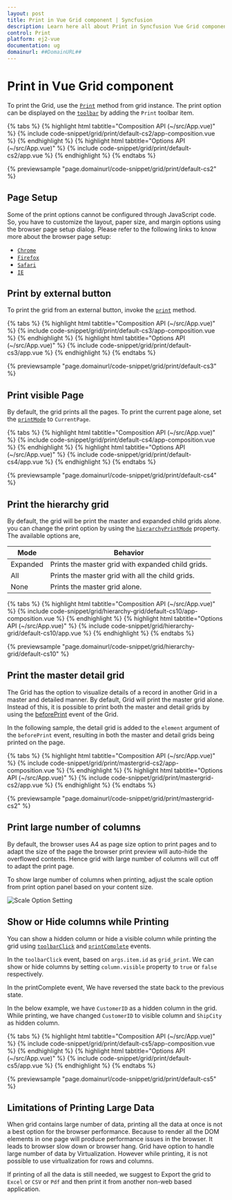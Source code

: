 ```yaml
---
layout: post
title: Print in Vue Grid component | Syncfusion
description: Learn here all about Print in Syncfusion Vue Grid component of Syncfusion Essential JS 2 and more.
control: Print 
platform: ej2-vue
documentation: ug
domainurl: ##DomainURL##
---
```


# Print in Vue Grid component

To print the Grid, use the [`Print`](https://ej2.syncfusion.com/vue/documentation/api/grid/print/#print) method from grid instance. The print option can be displayed on the [`toolbar`](https://ej2.syncfusion.com/vue/documentation/api/grid/#toolbar) by adding the `Print` toolbar item.

{% tabs %}
{% highlight html tabtitle="Composition API (~/src/App.vue)" %}
{% include code-snippet/grid/print/default-cs2/app-composition.vue %}
{% endhighlight %}
{% highlight html tabtitle="Options API (~/src/App.vue)" %}
{% include code-snippet/grid/print/default-cs2/app.vue %}
{% endhighlight %}
{% endtabs %}
        
{% previewsample "page.domainurl/code-snippet/grid/print/default-cs2" %}

## Page Setup

Some of the print options cannot be configured through JavaScript code. So, you have to customize the layout, paper size, and margin options using the browser page setup dialog. Please refer to the following links to know more about the browser page setup:

* [`Chrome`](https://support.google.com/chrome/answer/1069693?hl=en&visit_id=1-636335333734668335-3165046395&rd=1)
* [`Firefox`](https://support.mozilla.org/en-US/kb/how-print-web-pages-firefox)
* [`Safari`](http://www.mintprintables.com/print-tips/adjust-margins-osx/)
* [`IE`](http://www.helpteaching.com/help/print/index.htm)

## Print by external button

To print the grid from an external button, invoke the [`print`](https://ej2.syncfusion.com/vue/documentation/api/grid/print/#print) method.

{% tabs %}
{% highlight html tabtitle="Composition API (~/src/App.vue)" %}
{% include code-snippet/grid/print/default-cs3/app-composition.vue %}
{% endhighlight %}
{% highlight html tabtitle="Options API (~/src/App.vue)" %}
{% include code-snippet/grid/print/default-cs3/app.vue %}
{% endhighlight %}
{% endtabs %}
        
{% previewsample "page.domainurl/code-snippet/grid/print/default-cs3" %}

## Print visible Page

By default, the grid prints all the pages. To print the current page alone, set the [`printMode`](https://ej2.syncfusion.com/vue/documentation/api/grid/#printmode) to `CurrentPage`.

{% tabs %}
{% highlight html tabtitle="Composition API (~/src/App.vue)" %}
{% include code-snippet/grid/print/default-cs4/app-composition.vue %}
{% endhighlight %}
{% highlight html tabtitle="Options API (~/src/App.vue)" %}
{% include code-snippet/grid/print/default-cs4/app.vue %}
{% endhighlight %}
{% endtabs %}
        
{% previewsample "page.domainurl/code-snippet/grid/print/default-cs4" %}

## Print the hierarchy grid

By default, the grid will be print the master and expanded child grids alone. you can change the print option by using the [`hierarchyPrintMode`](https://ej2.syncfusion.com/vue/documentation/api/grid/#hierarchyprintmode) property. The available options are,

| Mode     | Behavior    |
|----------|-------------|
| Expanded | Prints the master grid with expanded child grids. |
| All      | Prints the master grid with all the child grids. |
| None     | Prints the master grid alone. |

{% tabs %}
{% highlight html tabtitle="Composition API (~/src/App.vue)" %}
{% include code-snippet/grid/hierarchy-grid/default-cs10/app-composition.vue %}
{% endhighlight %}
{% highlight html tabtitle="Options API (~/src/App.vue)" %}
{% include code-snippet/grid/hierarchy-grid/default-cs10/app.vue %}
{% endhighlight %}
{% endtabs %}
        
{% previewsample "page.domainurl/code-snippet/grid/hierarchy-grid/default-cs10" %}

## Print the master detail grid

The Grid has the option to visualize details of a record in another Grid in a master and detailed manner. By default, Grid will print the master grid alone. Instead of this, it is possible to print both the master and detail grids by using the [beforePrint](https://ej2.syncfusion.com/vue/documentation/api/grid/#beforeprint) event of the Grid.

In the following sample, the detail grid is added to the `element` argument of the `beforePrint` event, resulting in both the master and detail grids being printed on the page.

{% tabs %}
{% highlight html tabtitle="Composition API (~/src/App.vue)" %}
{% include code-snippet/grid/print/mastergrid-cs2/app-composition.vue %}
{% endhighlight %}
{% highlight html tabtitle="Options API (~/src/App.vue)" %}
{% include code-snippet/grid/print/mastergrid-cs2/app.vue %}
{% endhighlight %}
{% endtabs %}
        
{% previewsample "page.domainurl/code-snippet/grid/print/mastergrid-cs2" %}

## Print large number of columns

By default, the browser uses A4 as page size option to print pages and to adapt the size of the page the browser print preview will auto-hide the overflowed contents. Hence grid with large number of columns will cut off to adapt the print page.

To show large number of columns when printing, adjust the scale option from print option panel based on your content size.

![Scale Option Setting](./images/print-preview.png)

## Show or Hide columns while Printing

You can show a hidden column or hide a visible column while printing the grid using [`toolbarClick`](https://ej2.syncfusion.com/vue/documentation/api/grid#toolbarclick) and [`printComplete`](https://ej2.syncfusion.com/vue/documentation/api/grid#printcomplete) events.

In the `toolbarClick` event, based on `args.item.id` as `grid_print`. We can show or hide columns by setting `column.visible` property to `true` or `false` respectively.

In the printComplete event, We have reversed the state back to the previous state.

In the below example, we have `CustomerID` as a hidden column in the grid. While printing, we have changed `CustomerID` to visible column and `ShipCity` as hidden column.

{% tabs %}
{% highlight html tabtitle="Composition API (~/src/App.vue)" %}
{% include code-snippet/grid/print/default-cs5/app-composition.vue %}
{% endhighlight %}
{% highlight html tabtitle="Options API (~/src/App.vue)" %}
{% include code-snippet/grid/print/default-cs5/app.vue %}
{% endhighlight %}
{% endtabs %}
        
{% previewsample "page.domainurl/code-snippet/grid/print/default-cs5" %}

## Limitations of Printing Large Data

When grid contains large number of data, printing all the data at once is not a best option for the browser performance. Because to render all the DOM elements in one page will produce performance issues in the browser. It leads to browser slow down or browser hang. Grid have option to handle large number of data by Virtualization. However while printing, it is not possible to use virtualization for rows and columns.

If printing of all the data is still needed, we suggest to Export the grid to `Excel` or `CSV` or `Pdf` and then print it from another non-web based application.